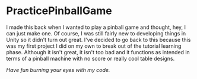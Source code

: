 # PracticePinballGame
I made this back when I wanted to play a pinball game and thought, hey, I can just make one. Of course, I was still fairly new to developing
things in Unity so it didn't turn out great. I've decided to go back to this because this was my first project I did on my own to break out
of the tutorial learning phase. Although it isn't great, it isn't too bad and it functions as intended in terms of a pinball machine with
no score or really cool table designs.

<i> Have fun burning your eyes with my code. </i>

